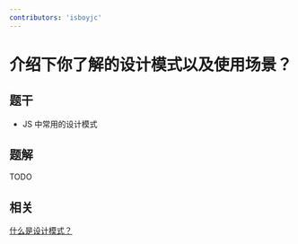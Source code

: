 ```yaml
---
contributors: 'isboyjc'
---
```


# 介绍下你了解的设计模式以及使用场景？


## 题干

- JS 中常用的设计模式



## 题解

<!-- ::: details 点我查看题解 -->

TODO

<!-- ::: -->

## 相关

[什么是设计模式？](./120070_design_patterns.md)


